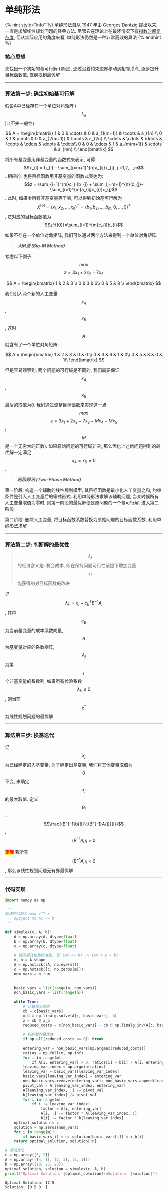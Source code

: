 # 单纯形法

{% hint style="info" %}
单纯形法自从 1947 年由 Georges Dantzig 提出以来, 一直是求解线性规划问题的经典方法. 尽管它在理论上在最坏情况下有[指数时间复杂度](https://sophie.huiberts.me/files/Klee-Minty-How-Good-Is-the-Simplex-Algorithm-1970.pdf), 但从实际应用的角度来看, 单纯形法仍然是一种非常高效的算法
{% endhint %}

### 核心思想

先找出一个初始的基可行解 (顶点), 通过沿着约束边界移动到相邻顶点, 逐步提升目标函数值, 直到找到最优解

***

### 算法第一步: 确定初始基可行解

假设A中已经存在一个单位对角矩阵 ($$I_{m}$$): (不失一般性)

$$
A = \begin{bmatrix}
1 & 0 & \cdots & 0 & a_{1(m+1)} & \cdots & a_{1n} \\
0 & 1 & \cdots & 0 & a_{2(m+1)} & \cdots & a_{2n} \\
\cdots & \cdots & \ddots & \cdots & \cdots & \ddots & \cdots\\
0 & 0 & \cdots & 1 & a_{m(m+1)} & \cdots & a_{mn} \\
\end{bmatrix}
$$

将所有基变量用非基变量的函数式来表示, 可得 $$x_{i} = b_{i} - \sum_{j=m+1}^{n}a_{ij}x_{j}, j =1,2,...,m$$. 相应的, 也将目标函数用非基变量的函数式表达为: $$z = \sum_{i=1}^{m}c_{i}b_{i} + \sum_{j=m+1}^{n}(c_{j}-\sum_{i=1}^{m}a_{ij}c_{i})x_{j}$$. 此时, 如果令所有非基变量等于零, 可以得到初始基可行解为 $$X^{(0)} = (x_{1},x_{2},...,x_{n})^{T}=(b_{1},b_{2},...,b_{m},0,...,0)^{T}$$, 它对应的目标函数值为 $$z^{(0)}=\sum_{i=1}^{m}c_{i}b_{i}$$

如果不存在一个单位对角矩阵, 我们可以通过两个方法来得到一个单位对角矩阵:

> _**大M法 (Big-M Method)**_

考虑以下例子: $$max$$ $$z = 3x_{1} + 2x_{2} - 7x_{3}$$

$$
A = \begin{bmatrix}
1 & 2 & 3 \\
0 & 3 & 6\\
0 & 5 & 8 \\
\end{bmatrix}
$$

我们引入两个新的人工变量 $$x_{4}$$, $$x_{5}$$, 这时 $$A$$ 就含有了一个单位对角矩阵:

$$
A = \begin{bmatrix}
1 & 2 & 3 & 0 & 0 \\
0 & 3 & 6 & 1 & 0\\
0 & 5 & 8 & 0 & 1\\
\end{bmatrix}
$$

但是容易观察到, 两个问题的可行域是不同的, 我们需要保证 $$x_{4}$$, $$x_{5}$$ 最后的取值为0. 我们通过调整目标函数来实现这一点: $$max$$ $$z = 3x_{1} + 2x_{2} - 7x_{3} - Mx_{4} - Mx_{5}$$ ($$M$$ 是一个无穷大的正数). 如果原始问题的可行域非空, 那么优化上述新问题得到的最优解一定满足 $$x_{4}=x_{5}=0$$.

> _**两阶段法 (Two-Phase Method)**_

第一阶段: 构造一个辅助的线性规划模型, 其目标函数是最小化人工变量之和, 约束条件是引入人工变量后的等式形式. 利用单纯形法求解该辅助问题, 当某时候所有人工变量取值为零时, 则第一阶段的最优解便是原问题的一个基可行解. 进入第二阶段

第二阶段: 删除人工变量, 将目标函数系数替换为原始问题的目标函数系数, 利用单纯形法求解

***

### 算法第二步: 判断解的最优性

> $$\lambda_{j}$$ 的经济含义是: 机会成本, 即在保持问题可行性前提下增加变量 $$x_{j}$$ 能获得的对目标函数的改进

记 $$\lambda_{j}:=c_{j}-c_{B}^{T}B^{-1}A_{j}$$, 其中 $$c_{B}$$ 为当前基变量的成本系数向量, $$B$$ 为基变量对应的系数矩阵, $$A_{j}$$ 为第 $$j$$ 个非基变量的系数列. 如果所有检验系数 $$\lambda_{k}\leq 0$$, 则当前 $$x^{*}$$ 为线性规划问题的最优解

***

### 算法第三步: 换基迭代

记 $$x_{j}$$ 为已经确定的入基变量, 为了确定出基变量, 我们将其他变量取值为 $$0$$ 不变, 来确定 $$x_{j}$$ 的最大取值. 定义 $$\theta_{i}$$ = $$\frac{(B^{-1}b){i}}{(B^{-1}A{j}){i}}$$, $$(B^{-1}A{j})_{i} > 0$$

<mark style="color:red;">**定理**</mark> 若所有 $$(B^{-1}A_{j})_{i} < 0$$, 那么该线性规划问题无有界最优解

***

### 代码实现

```python
import numpy as np

'''
解决的问题为 max c^T x
    subject to Ax <= b
'''

def simplex(c, A, b):
    A = np.array(A, dtype=float)
    b = np.array(b, dtype=float)
    c = np.array(c, dtype=float)
    
    # 将问题转化为标准型, 即 (Ax <= b) -> (Ax + y = b)
    m, n = A.shape
    A = np.hstack([A, np.eye(m)])
    c = np.hstack([c, np.zeros(m)])
    num_vars = n + m
    
    
    basic_vars = list(range(n, num_vars))
    non_basic_vars = list(range(n))
    
    while True:
        # 计算减少成本
        cb = c[basic_vars]
        x_b = np.linalg.solve(A[:, basic_vars], b)
        z = cb @ x_b
        reduced_costs = c[non_basic_vars] - cb @ np.linalg.inv(A[:, basic_vars]) @ A[:, non_basic_vars]
        
        # 判断解的最优性
        if np.all(reduced_costs <= 0): break
        
        entering_var = non_basic_vars[np.argmax(reduced_costs)]
        ratios = np.full(m, np.inf)
        for i in range(m):
            if A[i, entering_var] > 0: ratios[i] = b[i] / A[i, entering_var]
        leaving_var_index = np.argmin(ratios)
        leaving_var = basic_vars[leaving_var_index]
        basic_vars[leaving_var_index] = entering_var
        non_basic_vars.remove(entering_var); non_basic_vars.append(leaving_var)
        pivot_val = A[leaving_var_index, entering_var]
        A[leaving_var_index, :] /= pivot_val
        b[leaving_var_index] /= pivot_val
        for i in range(m):
            if i != leaving_var_index: 
                factor = A[i, entering_var]
                A[i, :] -= factor * A[leaving_var_index, :]
                b[i] -= factor * b[leaving_var_index]
    optimal_solution = z
    solution = np.zeros(num_vars)
    for i in range(m):
        if basic_vars[i] < n: solution[basic_vars[i]] = x_b[i]
    return optimal_solution, solution[:n]

# 测试算法
c = np.array([3, 2])
A = np.array([[4, 1], [2, 3], [2, 1]])
b = np.array([10, 25, 20])
optimal_solution, solution = simplex(c, A, b)
print(f"Optimal Solution: {optimal_solution}\nSolution: {solution}")
```

```
Optimal Solution: 17.5
Solution: [0.5 8. ]
```
